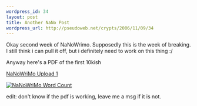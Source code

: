 ```yaml
--- 
wordpress_id: 34
layout: post
title: Another NaNo Post
wordpress_url: http://pseudoweb.net/crypts/2006/11/09/34
---
```

Okay second week of NaNoWrimo. Supposedly this is the week of breaking. I still think i can pull it off, but i definitely need to work on this thing :/

Anyway here's a PDF of the first 10kish

<a id="p35" title="NaNoWriMoUpload1" href="http://pseudoweb.net/crypts/2006/11/09/34/nanowrimoupload1/">NaNoWriMo Upload 1</a>

<a target="_blank" href="http://www.nanowrimo.org/NanowrimoUtils/ProgressReport/115575.html"><img alt="NaNoWriMo Word Count" title="NaNoWriMo Word Count" src="http://pinkness.freepgs.com/nanowrimo/meter.php?uid=115575&offset=-8" /></a>

edit: don't know if the pdf is working, leave me a msg if it is not.
